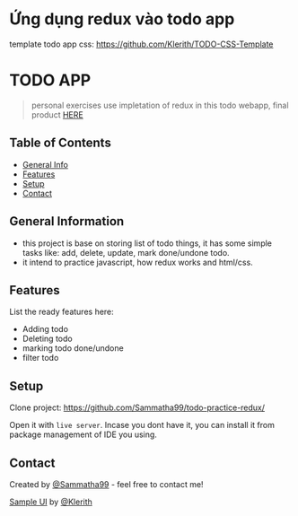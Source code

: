 # Ứng dụng redux vào todo app

template todo app css: https://github.com/Klerith/TODO-CSS-Template



# TODO APP
> personal exercises use impletation of redux in this todo webapp, final product [HERE](https://sammatha99.github.io/todo-practice-redux/)


## Table of Contents
* [General Info](#general-information)
* [Features](#features)
* [Setup](#setup)
* [Contact](#contact)


## General Information
- this project is base on storing list of todo things, it has some simple tasks like: add, delete, update, mark done/undone todo.
- it intend to practice javascript, how redux works and html/css.

## Features
List the ready features here:
- Adding todo
- Deleting todo
- marking todo done/undone
- filter todo

## Setup
Clone project: https://github.com/Sammatha99/todo-practice-redux/

Open it with `live server`. Incase you dont have it, you can install it from package management of IDE you using.


## Contact
Created by [@Sammatha99](https://github.com/Sammatha99/) - feel free to contact me!

[Sample UI](https://github.com/Klerith/TODO-CSS-Template) by [@Klerith](https://github.com/Klerith/)

